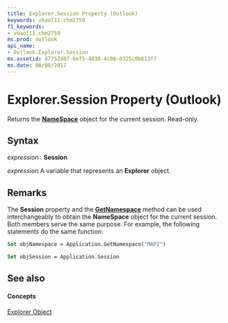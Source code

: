 ```yaml
---
title: Explorer.Session Property (Outlook)
keywords: vbaol11.chm2759
f1_keywords:
- vbaol11.chm2759
ms.prod: outlook
api_name:
- Outlook.Explorer.Session
ms.assetid: 47752d87-6ef5-4838-4c08-0325c0b613f7
ms.date: 06/08/2017
---
```



# Explorer.Session Property (Outlook)

Returns the  **[NameSpace](Outlook.NameSpace.md)** object for the current session. Read-only.


## Syntax

 _expression_ . **Session**

 _expression_ A variable that represents an **Explorer** object.


## Remarks

The  **Session** property and the **[GetNamespace](Outlook.Application.GetNamespace.md)** method can be used interchangeably to obtain the **NameSpace** object for the current session. Both members serve the same purpose. For example, the following statements do the same function:


```vb
Set objNamespace = Application.GetNamespace("MAPI") 
```


```vb
Set objSession = Application.Session
```


## See also


#### Concepts


[Explorer Object](Outlook.Explorer.md)

